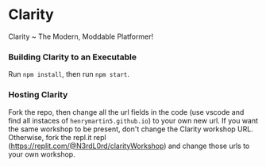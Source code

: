 # Clarity
Clarity ~ The Modern, Moddable Platformer!


### Building Clarity to an Executable

Run `npm install`, then run `npm start`.

### Hosting Clarity

Fork the repo, then change all the url fields in the code (use vscode and find all instaces of `henrymartin5.github.io`) to your own new url. If you want the same workshop to be present, don't change the Clarity workshop URL. Otherwise, fork the repl.it repl (https://replit.com/@N3rdL0rd/clarityWorkshop) and change those urls to your own workshop.
